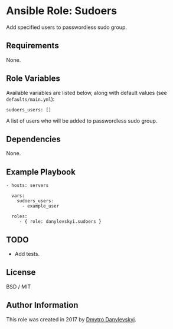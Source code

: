 # Ansible Role: Sudoers

Add specified users to passwordless sudo group.

## Requirements

None.

## Role Variables

Available variables are listed below, along with default values (see `defaults/main.yml`):

    sudoers_users: []

A list of users who will be added to passwordless sudo group.

## Dependencies

None.

## Example Playbook

    - hosts: servers

      vars:
        sudoers_users:
          - example_user

      roles:
         - { role: danylevskyi.sudoers }

## TODO

  - Add tests.

## License

BSD / MIT

## Author Information

This role was created in 2017 by [Dmytro Danylevskyi](http://dmytro.danylevskyi.com/).
